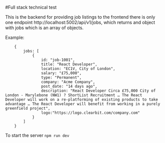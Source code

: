 #Full stack technical test

This is the backend for providing job listings to the frontend
there is only one endpoint http://localhost:5002/api/v1/jobs, which returns and object with jobs which is an array of objects.

Example: 
```
    {
        jobs: [
            {
                id: "job-1001",
                title: "React Developer",
                location: "EC1V, City of London",
                salary: "£75,000",
                type: "Permanent",
                company: "Acme Company",
                post_date: "14 days ago",
                description: "React Developer Circa £75,000 City of London - Marylebone (NW1) ? ShortList Recruitment … The React Developer will work on a re-platforming of existing products to take advantage … The React Developer will benefit from working in a purely greenfield project",
                logo:"https://logo.clearbit.com/company.com"
            }
        ]
    }
```

To start the server `npm run dev`
